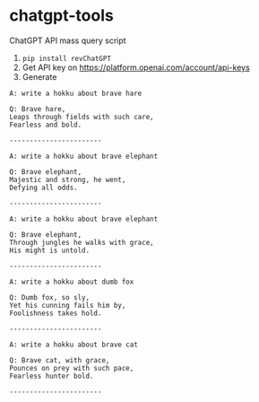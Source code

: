 # chatgpt-tools

ChatGPT API mass query script

1. `pip install revChatGPT`
2. Get API key on https://platform.openai.com/account/api-keys
3. Generate

```
A: write a hokku about brave hare

Q: Brave hare,
Leaps through fields with such care,
Fearless and bold.

-----------------------

A: write a hokku about brave elephant

Q: Brave elephant,
Majestic and strong, he went,
Defying all odds.

-----------------------

A: write a hokku about brave elephant

Q: Brave elephant,
Through jungles he walks with grace,
His might is untold.

-----------------------

A: write a hokku about dumb fox

Q: Dumb fox, so sly,
Yet his cunning fails him by,
Foolishness takes hold.

-----------------------

A: write a hokku about brave cat

Q: Brave cat, with grace,
Pounces on prey with such pace,
Fearless hunter bold.

-----------------------
```
